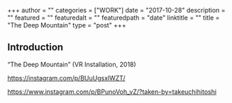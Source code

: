 +++
author = ""
categories = ["WORK"]
date = "2017-10-28"
description = ""
featured = ""
featuredalt = ""
featuredpath = "date"
linktitle = ""
title = "The Deep Mountain"
type = "post"
+++

## Introduction

“The Deep Mountain” (VR Installation, 2018)

https://instagram.com/p/BUuUgsxlWZT/

https://www.instagram.com/p/BPunoVoh_vZ/?taken-by=takeuchihitoshi
